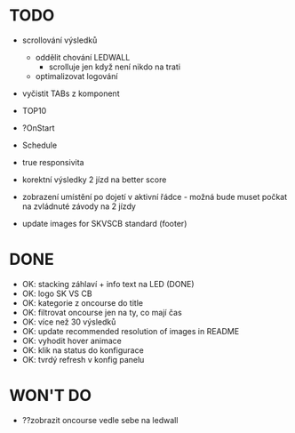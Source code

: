 # TODO

- scrollování výsledků

  - oddělit chování LEDWALL
    - scrolluje jen když není nikdo na trati
  - optimalizovat logování

- vyčistit TABs z komponent
- TOP10

- ?OnStart
- Schedule
- true responsivita

- korektní výsledky 2 jízd na better score
- zobrazení umístění po dojetí v aktivní řádce - možná bude muset počkat na zvládnuté závody na 2 jízdy
- update images for SKVSCB standard (footer)

# DONE

- OK: stacking záhlaví + info text na LED (DONE)
- OK: logo SK VS CB
- OK: kategorie z oncourse do title
- OK: filtrovat oncourse jen na ty, co mají čas
- OK: více než 30 výsledků
- OK: update recommended resolution of images in README
- OK: vyhodit hover animace
- OK: klik na status do konfigurace
- OK: tvrdý refresh v konfig panelu

# WON'T DO

- ??zobrazit oncourse vedle sebe na ledwall
